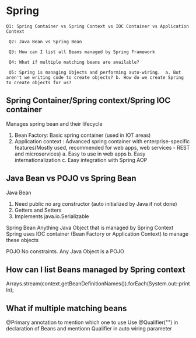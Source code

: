 # Spring

`` Q1: Spring Container vs Spring Context vs IOC Container vs Application Context ``

`` Q2: Java Bean vs Spring Bean``

`` Q3: How can I list all Beans managed by Spring Framework``

`` Q4: What if multiple matching beans are available?``

`` Q5: Spring is managing Objects and performing auto-wiring. 
    a. But aren't we writing code to create objects?
    b. How do we create Spring to create objects for us?``

## Spring Container/Spring context/Spring IOC container
Manages spring bean and their lifecycle

1. Bean Factory: Basic spring container (used in IOT areas)
2. Application context : Advanced spring container with enterprise-specific features(Mostly used, recommended for web apps, web services - REST and microservices)
    a. Easy to use in web apps
    b. Easy internationalization
    c. Easy integration with Spring AOP


## Java Bean vs POJO vs Spring Bean
Java Bean
1. Need public no arg constructor (auto initialized by Java if not done)
2. Getters and Setters
3. Implements java.io.Serializable

Spring Bean
Anything Java Object that is managed by Spring Context
Spring uses IOC container (Bean Factory or Application Context) to manage these objects

POJO
No constraints. Any Java Object is a POJO

## How can I list Beans managed by Spring context
Arrays.stream(context.getBeanDefinitionNames()).forEach(System.out::println);

## What if multiple matching beans
@Primary annotation to mention which one to use
Use @Qualifier("") in declaration of Beans and mentionn Qualifier in auto wiring parameter
